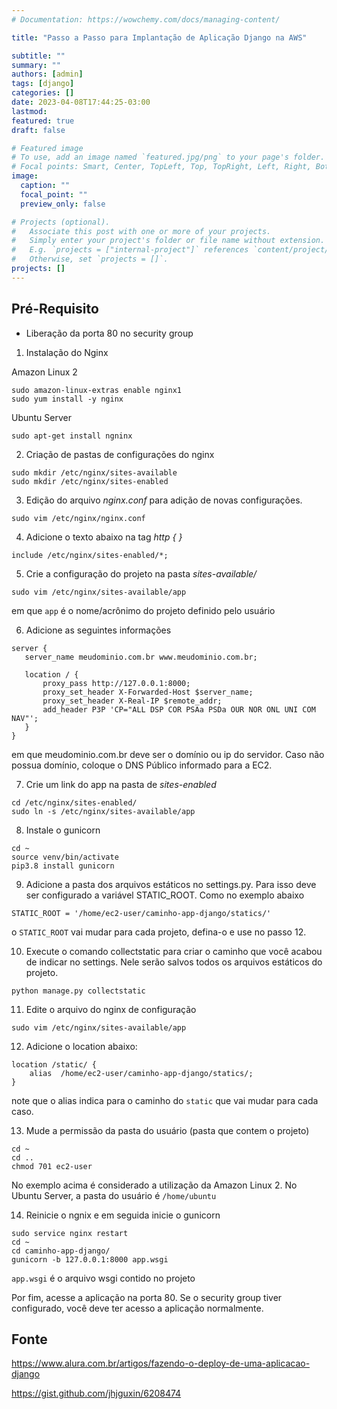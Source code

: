 ```yaml
---
# Documentation: https://wowchemy.com/docs/managing-content/

title: "Passo a Passo para Implantação de Aplicação Django na AWS"

subtitle: ""
summary: ""
authors: [admin]
tags: [django]
categories: []
date: 2023-04-08T17:44:25-03:00
lastmod:
featured: true
draft: false

# Featured image
# To use, add an image named `featured.jpg/png` to your page's folder.
# Focal points: Smart, Center, TopLeft, Top, TopRight, Left, Right, BottomLeft, Bottom, BottomRight.
image:
  caption: ""
  focal_point: ""
  preview_only: false

# Projects (optional).
#   Associate this post with one or more of your projects.
#   Simply enter your project's folder or file name without extension.
#   E.g. `projects = ["internal-project"]` references `content/project/deep-learning/index.md`.
#   Otherwise, set `projects = []`.
projects: []
---
```



## Pré-Requisito 

* Liberação da porta 80 no security group




1. Instalação do Nginx

Amazon Linux 2
```
sudo amazon-linux-extras enable nginx1
sudo yum install -y nginx
```

Ubuntu Server
```
sudo apt-get install ngninx
```

2. Criação de pastas de configurações do nginx

```
sudo mkdir /etc/nginx/sites-available
sudo mkdir /etc/nginx/sites-enabled
```

3. Edição do arquivo *nginx.conf* para adição de novas configurações. 
```
sudo vim /etc/nginx/nginx.conf
```

4. Adicione o texto abaixo na tag *http { }* 

```
include /etc/nginx/sites-enabled/*;
```

5. Crie a configuração do projeto na pasta *sites-available/*

```
sudo vim /etc/nginx/sites-available/app
```

em que `app` é o nome/acrônimo do projeto definido pelo usuário


6. Adicione as seguintes informações
 ```
server {
    server_name meudominio.com.br www.meudominio.com.br;    

    location / {
        proxy_pass http://127.0.0.1:8000;
        proxy_set_header X-Forwarded-Host $server_name;
        proxy_set_header X-Real-IP $remote_addr;
        add_header P3P 'CP="ALL DSP COR PSAa PSDa OUR NOR ONL UNI COM NAV"';
    }
}
 ```

em que meudominio.com.br deve ser o domínio ou ip do servidor. Caso não possua domínio, coloque o DNS Público informado para a EC2. 


7. Crie um link do app na pasta de *sites-enabled*

```
cd /etc/nginx/sites-enabled/
sudo ln -s /etc/nginx/sites-available/app
```

8. Instale o gunicorn 

```
cd ~
source venv/bin/activate
pip3.8 install gunicorn 
```

9. Adicione a pasta dos arquivos estáticos no settings.py. Para isso deve ser configurado a variável STATIC_ROOT. Como no exemplo abaixo
```
STATIC_ROOT = '/home/ec2-user/caminho-app-django/statics/'
```

o `STATIC_ROOT` vai mudar para cada projeto, defina-o e use no passo 12.

10.  Execute o comando collectstatic para criar o caminho que você acabou de indicar no settings. Nele serão salvos todos os arquivos estáticos do projeto. 

```
python manage.py collectstatic
```

11. Edite o arquivo do nginx de configuração
``` 
sudo vim /etc/nginx/sites-available/app
```

12. Adicione o location abaixo: 
``` 
location /static/ {
    alias  /home/ec2-user/caminho-app-django/statics/;
}
```

note que o alias indica para o caminho do `static` que vai mudar para cada caso. 

13. Mude a permissão da pasta do usuário  (pasta que contem o projeto)
``` 
cd ~ 
cd .. 
chmod 701 ec2-user
```

No exemplo acima é considerado a utilização da Amazon Linux 2. No Ubuntu Server, a pasta do usuário é `/home/ubuntu`


14. Reinicie o ngnix e em seguida inicie o gunicorn
```
sudo service nginx restart
cd ~
cd caminho-app-django/
gunicorn -b 127.0.0.1:8000 app.wsgi
```

`app.wsgi` é o arquivo wsgi contido no projeto 

Por fim, acesse a aplicação na porta 80. Se o security group tiver configurado, você deve ter acesso a aplicação normalmente.

## Fonte
https://www.alura.com.br/artigos/fazendo-o-deploy-de-uma-aplicacao-django

https://gist.github.com/jhjguxin/6208474

